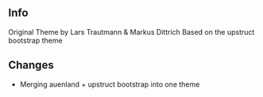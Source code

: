 ## Info
Original Theme by Lars Trautmann & Markus Dittrich
Based on the upstruct bootstrap theme

## Changes
- Merging auenland + upstruct bootstrap into one theme
